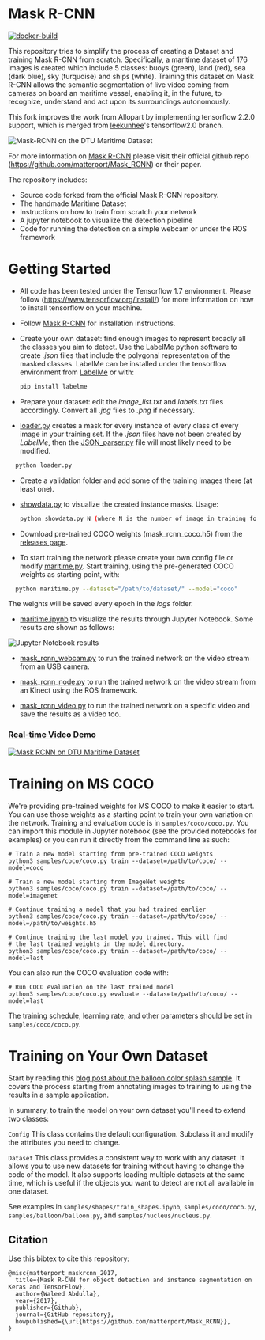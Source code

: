 # Mask R-CNN
[![docker-build](https://github.com/evroon/mask-rcnn/actions/workflows/main.yml/badge.svg)](https://github.com/evroon/mask-rcnn/actions/workflows/main.yml)

This repository tries to simplify the process of creating a Dataset and training Mask R-CNN from scratch. Specifically, a maritime dataset of 176 images is created which include 5 classes: buoys (green), land (red), sea (dark blue), sky (turquoise) and ships (white). Training this dataset on Mask R-CNN allows the semantic segmentation of live video coming from cameras on board an maritime vessel, enabling it, in the future, to recognize, understand and act upon its surroundings autonomously.

This fork improves the work from Allopart by implementing tensorflow 2.2.0 support, which is merged from [leekunhee](https://github.com/leekunhee/Mask_RCNN/tree/tensorflow2.0)'s tensorflow2.0 branch.

![Mask-RCNN on the DTU Maritime Dataset](assets/maritime_intro.png)

For more information on [Mask R-CNN](https://arxiv.org/abs/1703.06870) please visit their official github repo (https://github.com/matterport/Mask_RCNN) or their paper.

The repository includes:
* Source code forked from the official Mask R-CNN repository.
* The handmade Maritime Dataset
* Instructions on how to train from scratch your network
* A jupyter notebook to visualize the detection pipeline
* Code for running the detection on a simple webcam or under the ROS framework

# Getting Started

* All code has been tested under the Tensorflow 1.7 environment. Please follow (https://www.tensorflow.org/install/) for more information on how to install tensorflow on your machine.

* Follow [Mask R-CNN](https://github.com/matterport/Mask_RCNN) for installation instructions.

* Create your own dataset: find enough images to represent broadly all the classes you aim to detect. Use the LabelMe python software to create *.json* files that include the polygonal representation of the masked classes. LabelMe can be installed under the tensorflow environment from [LabelMe](https://github.com/wkentaro/labelme) or with:
   ```bash
   pip install labelme
   ```

* Prepare your dataset: edit the *image_list.txt* and *labels.txt* files accordingly. Convert all *.jpg* files to *.png* if necessary.

* [loader.py](Train_own_dataset/training_codes/loader.py) creates a mask for every instance of every class of every image in your training set. If the *.json* files have not been created by *LabelMe*, then the [JSON_parser.py](Train_own_dataset/training_codes/JSON_parser.py) file will most likely need to be modified.
 ```bash
   python loader.py
   ```

* Create a validation folder and add some of the training images there (at least one).

* [showdata.py](mrcnn/showdata.py) to visualize the created instance masks. Usage:
   ```bash
   python showdata.py N (where N is the number of image in training folder (f.ex. 00025)).
   ```

*  Download pre-trained COCO weights (mask_rcnn_coco.h5) from the [releases page](https://github.com/matterport/Mask_RCNN/releases).

* To start training the network please create your own config file or modify [maritime.py](mrcnn/maritime.py). Start training, using the pre-generated COCO weights as starting point, with:
 ```bash
   python maritime.py --dataset="/path/to/dataset/" --model="coco"
   ```
The weights will be saved every epoch in the *logs* folder.

* [maritime.ipynb](mrcnn/maritime.ipynb) to visualize the results through Jupyter Notebook. Some results are shown as follows:

![Jupyter Notebook results](assets/f_pass.png)

* [mask_rcnn_webcam.py](Train_own_dataset/running_codes/mask_rcnn_webcam.py) to run the trained network on the video stream from an USB camera.

* [mask_rcnn_node.py](Train_own_dataset/running_codes/mask_rcnn_node.py) to run the trained network on the video stream from an Kinect using the ROS framework.

* [mask_rcnn_video.py](Train_own_dataset/running_codes/mask_rcnn_video.py) to run the trained network on a specific video and save the results as a video too.

### [Real-time Video Demo](https://www.youtube.com/watch?v=_vmKbbW1FuM)
[![Mask RCNN on DTU Maritime Dataset](assets/maritime_video.gif)](https://www.youtube.com/watch?v=_vmKbbW1FuM)

# Training on MS COCO
We're providing pre-trained weights for MS COCO to make it easier to start. You can
use those weights as a starting point to train your own variation on the network.
Training and evaluation code is in `samples/coco/coco.py`. You can import this
module in Jupyter notebook (see the provided notebooks for examples) or you
can run it directly from the command line as such:

```
# Train a new model starting from pre-trained COCO weights
python3 samples/coco/coco.py train --dataset=/path/to/coco/ --model=coco

# Train a new model starting from ImageNet weights
python3 samples/coco/coco.py train --dataset=/path/to/coco/ --model=imagenet

# Continue training a model that you had trained earlier
python3 samples/coco/coco.py train --dataset=/path/to/coco/ --model=/path/to/weights.h5

# Continue training the last model you trained. This will find
# the last trained weights in the model directory.
python3 samples/coco/coco.py train --dataset=/path/to/coco/ --model=last
```

You can also run the COCO evaluation code with:
```
# Run COCO evaluation on the last trained model
python3 samples/coco/coco.py evaluate --dataset=/path/to/coco/ --model=last
```

The training schedule, learning rate, and other parameters should be set in `samples/coco/coco.py`.


# Training on Your Own Dataset

Start by reading this [blog post about the balloon color splash sample](https://engineering.matterport.com/splash-of-color-instance-segmentation-with-mask-r-cnn-and-tensorflow-7c761e238b46). It covers the process starting from annotating images to training to using the results in a sample application.

In summary, to train the model on your own dataset you'll need to extend two classes:

```Config```
This class contains the default configuration. Subclass it and modify the attributes you need to change.

```Dataset```
This class provides a consistent way to work with any dataset.
It allows you to use new datasets for training without having to change
the code of the model. It also supports loading multiple datasets at the
same time, which is useful if the objects you want to detect are not
all available in one dataset.

See examples in `samples/shapes/train_shapes.ipynb`, `samples/coco/coco.py`, `samples/balloon/balloon.py`, and `samples/nucleus/nucleus.py`.

## Citation
Use this bibtex to cite this repository:
```
@misc{matterport_maskrcnn_2017,
  title={Mask R-CNN for object detection and instance segmentation on Keras and TensorFlow},
  author={Waleed Abdulla},
  year={2017},
  publisher={Github},
  journal={GitHub repository},
  howpublished={\url{https://github.com/matterport/Mask_RCNN}},
}
```